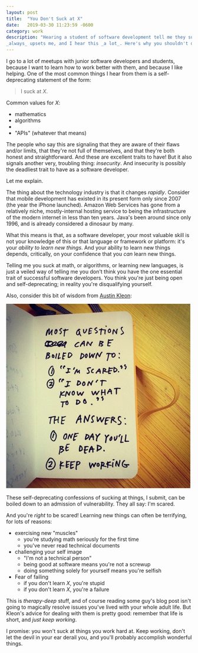 ```yaml
---
layout: post
title:  "You Don't Suck at X"
date:   2019-03-30 11:23:59 -0600
category: work
description: "Hearing a student of software development tell me they suck at something
_always_ upsets me, and I hear this _a lot_. Here's why you shouldn't do it."
---
```

I go to a lot of meetups with junior software developers and students, because
I want to learn how to work better with them, and because I like helping.
One of the most common things I hear from them is a self-deprecating statement
of the form:
>I suck at _X_.

Common values for _X_:
- mathematics
- algorithms
- _<random Javascript framework>_
- "APIs" (whatever that means)

The people who say this are signaling that they are aware of their flaws and/or
limits, that they're not full of themselves, and that they're both honest and
straightforward. And these are excellent traits to have! But it also signals
another very, troubling thing: *insecurity*. And insecurity is possibly the
deadliest trait to have as a software developer.

Let me explain.

The thing about the technology industry is that it changes _rapidly_. Consider
that mobile development has existed in its present form only since 2007 (the
year the iPhone launched). Amazon Web Services has gone from a relatively niche,
mostly-internal hosting service to being the infrastructure of the modern
internet in less than ten years. Java's been around since only 1996, and is
already considered a dinosaur by many.

What this means is that, as a software developer, your most valuable skill is
not your knowledge of this or that language or framework or platform: it's your
_ability to learn new things_. And your ability to learn new things depends,
critically, on your confidence that you _can_ learn new things.

Telling me you suck at math, or algorithms, or learning new languages, is just a
veiled way of telling me you don't think you have the one essential trait of
successful software developers. You think you're just being open and
self-deprecating; in reality you're disqualifying yourself.

Also, consider this bit of wisdom from [Austin Kleon](austinkleon.com):

![Austin Kleon on Insecurity](/assets/img/fear.jpg)

These self-deprecating confessions of sucking at things, I submit, can be boiled
down to an admission of vulnerability. They all say: I'm scared.

And you're _right_ to be scared! Learning new things can often be terrifying,
for lots of reasons:
- exercising new "muscles"
  - you're studying math seriously for the first time
  - you've never read technical documents
- challenging your self image
  - "I'm not a technical person"
  - being good at software means you're not a screwup
  - doing something solely for yourself means you're selfish
- Fear of failing
  - if you don't learn _X_, you're stupid
  - if you don't learn _X_, you're a failure

This is _therapy-deep_ stuff, and of course reading some guy's blog post isn't
going to magically resolve issues you've lived with your whole adult life. But
Kleon's advice for dealing with them is pretty good: remember that life
is short, and _just keep working_.

I promise: you won't suck at things you work hard at. Keep working, don't let
the devil in your ear derail you, and you'll probably accomplish wonderful
things.
